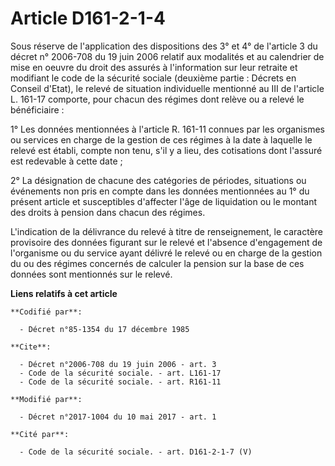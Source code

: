 # Article D161-2-1-4

Sous réserve de l'application des dispositions des 3° et 4° de l'article 3 du décret n° 2006-708 du 19 juin 2006 relatif aux
modalités et au calendrier de mise en oeuvre du droit des assurés à l'information sur leur retraite et modifiant le code de
la sécurité sociale (deuxième partie : Décrets en Conseil d'Etat), le relevé de situation individuelle mentionné au III de
l'article L. 161-17 comporte, pour chacun des régimes dont relève ou a relevé le bénéficiaire : 

1° Les données mentionnées à l'article R. 161-11 connues par les organismes ou services en charge de la gestion de ces
régimes à la date à laquelle le relevé est établi, compte non tenu, s'il y a lieu, des cotisations dont l'assuré est
redevable à cette date ; 

2° La désignation de chacune des catégories de périodes, situations ou événements non pris en compte dans les données
mentionnées au 1° du présent article et susceptibles d'affecter l'âge de liquidation ou le montant des droits à pension dans
chacun des régimes. 

L'indication de la délivrance du relevé à titre de renseignement, le caractère provisoire des données figurant sur le relevé
et l'absence d'engagement de l'organisme ou du service ayant délivré le relevé ou en charge de la gestion du ou des régimes
concernés de calculer la pension sur la base de ces données sont mentionnés sur le relevé.

**Liens relatifs à cet article**

	**Codifié par**:

	  - Décret n°85-1354 du 17 décembre 1985

	**Cite**:

	  - Décret n°2006-708 du 19 juin 2006 - art. 3
	  - Code de la sécurité sociale. - art. L161-17
	  - Code de la sécurité sociale. - art. R161-11

	**Modifié par**:

	  - Décret n°2017-1004 du 10 mai 2017 - art. 1

	**Cité par**:

	  - Code de la sécurité sociale. - art. D161-2-1-7 (V)
